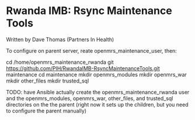 # Rwanda IMB:  Rsync Maintenance Tools

Written by Dave Thomas (Partners In Health)

To configure on parent server, reate openmrs_maintenance_user, then:

cd /home/openmrs_maintenance_rwanda
git https://github.com/PIH/RwandaIMB-RsyncMaintenanceTools.git maintenance
cd maintenance
mkdir openmrs_modules
mkdir openmrs_war
mkdir other_files
mkdir trusted_sql

TODO: have Ansible actually create the openmrs_maintenance_rwanda user and the openmrs_modules, openmrs_war, 
other_files, and trusted_sql directories on the the parent (right now it sets up the children, but you need to 
configure the parent manually)

